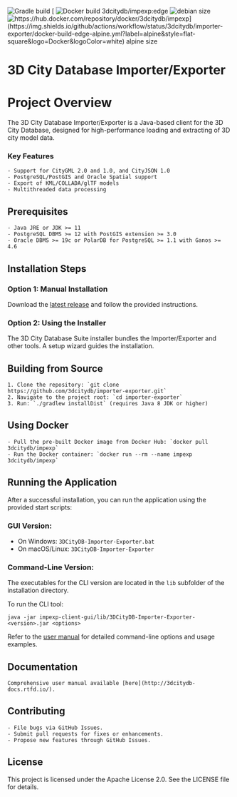 ![Gradle build](https://img.shields.io/github/actions/workflow/status/3dcitydb/importer-exporter/impexp-build.yml?logo=Gradle&logoColor=white&style=flat-square)
[
![Docker build 3dcitydb/impexp:edge](https://img.shields.io/github/actions/workflow/status/3dcitydb/importer-exporter/docker-build-edge.yml?label=debian&style=flat-square&logo=Docker&logoColor=white)
![debian size](https://img.shields.io/docker/image-size/3dcitydb/impexp/edge?label=debian&logo=Docker&logoColor=white&style=flat-square)
![https://hub.docker.com/repository/docker/3dcitydb/impexp](https://img.shields.io/github/actions/workflow/status/3dcitydb/importer-exporter/docker-build-edge-alpine.yml?label=alpine&style=flat-square&logo=Docker&logoColor=white)
![alpine size](https://img.shields.io/docker/image-size/3dcitydb/impexp/edge-alpine?label=alpine&logo=Docker&logoColor=white&style=flat-square)
](https://hub.docker.com/repository/docker/3dcitydb/impexp)

3D City Database Importer/Exporter
==================================

# Project Overview
The 3D City Database Importer/Exporter is a Java-based client for the 3D City Database, designed for high-performance loading and extracting of 3D city model data.
### Key Features

    - Support for CityGML 2.0 and 1.0, and CityJSON 1.0
    - PostgreSQL/PostGIS and Oracle Spatial support
    - Export of KML/COLLADA/glTF models
    - Multithreaded data processing
    
## Prerequisites

    - Java JRE or JDK >= 11
    - PostgreSQL DBMS >= 12 with PostGIS extension >= 3.0
    - Oracle DBMS >= 19c or PolarDB for PostgreSQL >= 1.1 with Ganos >= 4.6
    
## Installation Steps
### Option 1: Manual Installation
Download the [latest release](https://github.com/3dcitydb/importer-exporter/releases) and follow the provided instructions.
### Option 2: Using the Installer
The 3D City Database Suite installer bundles the Importer/Exporter and other tools. A setup wizard guides the installation.
## Building from Source

    1. Clone the repository: `git clone https://github.com/3dcitydb/importer-exporter.git`
    2. Navigate to the project root: `cd importer-exporter`
    3. Run: `./gradlew installDist` (requires Java 8 JDK or higher)
    
## Using Docker

    - Pull the pre-built Docker image from Docker Hub: `docker pull 3dcitydb/impexp`
    - Run the Docker container: `docker run --rm --name impexp 3dcitydb/impexp`

## Running the Application

After a successful installation, you can run the application using the provided start scripts:

### GUI Version:
- On Windows: `3DCityDB-Importer-Exporter.bat`
- On macOS/Linux: `3DCityDB-Importer-Exporter`

### Command-Line Version:
The executables for the CLI version are located in the `lib` subfolder of the installation directory.

To run the CLI tool:
```
java -jar impexp-client-gui/lib/3DCityDB-Importer-Exporter-<version>.jar <options>
```

Refer to the [user manual](http://3dcitydb-docs.rtfd.io/) for detailed command-line options and usage examples.
   
## Documentation

    Comprehensive user manual available [here](http://3dcitydb-docs.rtfd.io/).
    
## Contributing

    - File bugs via GitHub Issues.
    - Submit pull requests for fixes or enhancements.
    - Propose new features through GitHub Issues.
    
## License
This project is licensed under the Apache License 2.0. See the LICENSE file for details.
